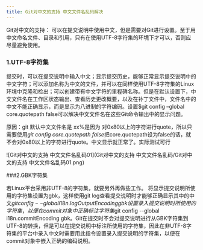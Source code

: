 ```yaml
---
title: Git对中文的支持 中文文件名乱码解决
---
```


Git对中文的支持：
可以在提交说明中使用中文，但是需要对Git进行设置。至于用中文命名文件、目录和引用，只有在使用UTF-8字符集的环境下才可以，否则应尽量避免使用。

### 1.UTF-8字符集

提交时，可以在提交说明中输入中文；显示提交历史，能够正常显示提交说明中的中文字符；可以添加名称为中文的文件，并可以在同样使用UTF-8字符集的Linux环境中克隆和检出；可以创建带有中文字符的里程碑名称。但是在默认设置下，中文文件名在工作区状态输出、查看历史更改概要，以及在补丁文件中，文件名中的中文不能正确显示，而是显示为八进制的字符编码。设置$git config –global core.quotepath false可以解决中文文件名在这些Git命令输出中的显示问题。

原因：git 默认中文文件名是 xx%是因为 对0x80以上的字符进行quote，所以只需要使用*git config core.quotepath false*把core.quotepath设为false的话，就不会对0x80以上的字符进行quote。中文显示就正常了。实际测试可行

![Git对中文的支持 中文文件名乱码01](Git对中文的支持 中文文件名乱码/Git对中文的支持 中文文件名乱码01.png)

###2.GBK字符集

若Linux平台采用非UTF-8的字符集，就要另外再做些工作。 
将显示提交说明所使用的字符集设置为gbk，这样使用git log查看提交说明时才能够正确显示其中的中文$git config --global i18n.logOutputEncoding gbk 
设置录入提交说明时所使用的字符集，以便在commit对象中正确标注字符集$git config --global i18n.commitEncoding gbk。Git在提交时不会对提交说明进行从GBK字符集到UTF-8的转换，但是可以在提交说明中标注所使用的字符集，因此在非UTF-8字符集的平台中录入中文时需要用此指令设置录入提交说明的字符集，以便在commit对象中嵌入正确的编码说明。